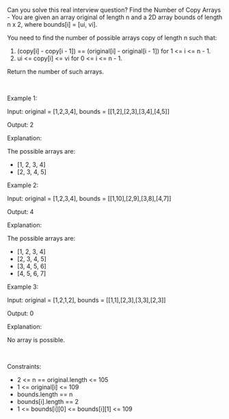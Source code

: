 Can you solve this real interview question? Find the Number of Copy Arrays - You are given an array original of length n and a 2D array bounds of length n x 2, where bounds[i] = [ui, vi].

You need to find the number of possible arrays copy of length n such that:

 1. (copy[i] - copy[i - 1]) == (original[i] - original[i - 1]) for 1 <= i <= n - 1.
 2. ui <= copy[i] <= vi for 0 <= i <= n - 1.

Return the number of such arrays.

 

Example 1:

Input: original = [1,2,3,4], bounds = [[1,2],[2,3],[3,4],[4,5]]

Output: 2

Explanation:

The possible arrays are:

 * [1, 2, 3, 4]
 * [2, 3, 4, 5]

Example 2:

Input: original = [1,2,3,4], bounds = [[1,10],[2,9],[3,8],[4,7]]

Output: 4

Explanation:

The possible arrays are:

 * [1, 2, 3, 4]
 * [2, 3, 4, 5]
 * [3, 4, 5, 6]
 * [4, 5, 6, 7]

Example 3:

Input: original = [1,2,1,2], bounds = [[1,1],[2,3],[3,3],[2,3]]

Output: 0

Explanation:

No array is possible.

 

Constraints:

 * 2 <= n == original.length <= 105
 * 1 <= original[i] <= 109
 * bounds.length == n
 * bounds[i].length == 2
 * 1 <= bounds[i][0] <= bounds[i][1] <= 109